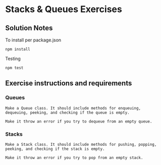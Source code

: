 # Stacks & Queues Exercises

## Solution Notes

To install per package.json

    npm install

Testing

    npm test

## Exercise instructions and requirements

### Queues

    Make a Queue class. It should include methods for enqueuing, dequeuing, peeking, and checking if the queue is empty.

    Make it throw an error if you try to dequeue from an empty queue.

### Stacks

    Make a Stack class. It should include methods for pushing, popping, peeking, and checking if the stack is empty.

    Make it throw an error if you try to pop from an empty stack.
